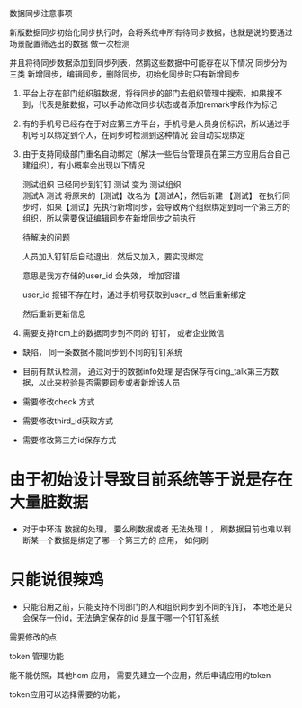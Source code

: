 数据同步注意事项

新版数据同步初始化同步执行时，会将系统中所有待同步数据，也就是说的要通过场景配置筛选出的数据 做一次检测

并且将待同步数据添加到同步列表，然鹅这些数据中可能存在以下情况
同步分为三类 新增同步，编辑同步，删除同步，初始化同步时只有新增同步

1. 平台上存在部门组织脏数据，将待同步的部门去组织管理中搜索，如果搜不到，代表是脏数据，可以手动修改同步状态或者添加remark字段作为标记

2. 有的手机号已经存在于对应第三方平台，手机号是人员身份标识，所以通过手机号可以绑定到个人，在同步时检测到这种情况
会自动实现绑定 



3. 由于支持同级部门重名自动绑定（解决一些后台管理员在第三方应用后台自己建组织），有小概率会出现以下情况

    测试组织     已经同步到钉钉
        测试
    变为
    测试组织  
        测试A
        测试
    将原来的【测试】改名为【测试A】，然后新建 【测试】  在执行同步时，如果【测试】先执行新增同步，会导致两个组织绑定到同一个第三方的组织，所以需要保证编辑同步在新增同步之前执行
    

    待解决的问题

    人员加入钉钉后自动退出，然后又加入，要实现绑定

    意思是我方存储的user_id 会失效，
    增加容错

    user_id 报错不存在时，通过手机号获取到user_id 然后重新绑定

    然后重新更新信息


1. 需要支持hcm上的数据同步到不同的 钉钉， 或者企业微信

- 缺陷， 同一条数据不能同步到不同的钉钉系统
- 目前有默认检测， 通过对于的数据info处理 是否保存有ding_talk第三方数据，以此来校验是否需要同步或者新增该人员

- 需要修改check 方式
- 需要修改third_id获取方式
- 需要修改第三方id保存方式


# 由于初始设计导致目前系统等于说是存在大量脏数据
- 对于中环洁 数据的处理， 要么刷数据或者 无法处理！， 刷数据目前也难以判断某一个数据是绑定了哪一个第三方的 应用， 如何刷



# 只能说很辣鸡
- 只能沿用之前，只能支持不同部门的人和组织同步到不同的钉钉， 本地还是只会保存一份id，无法确定保存的id 是属于哪一个钉钉系统


需要修改的点


token 管理功能


能不能仿照，其他hcm 应用， 需要先建立一个应用，然后申请应用的token

token应用可以选择需要的功能，
